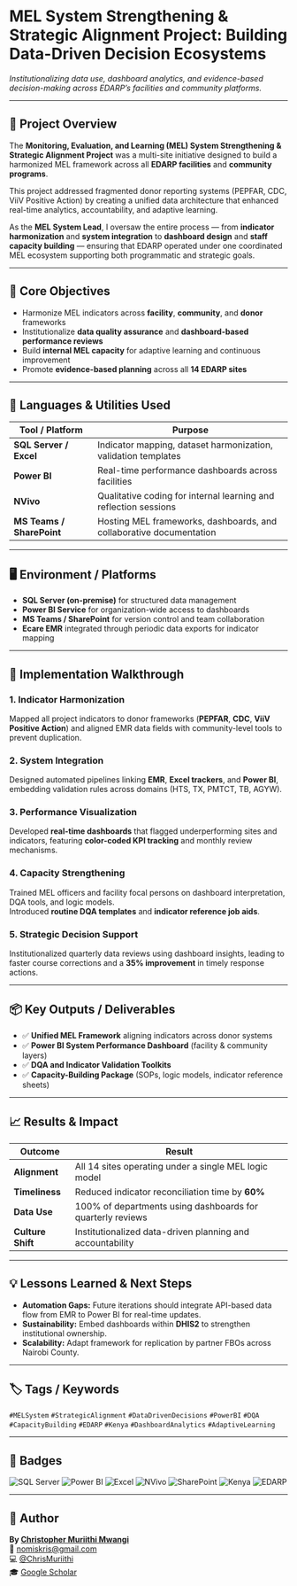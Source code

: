 # MEL System Strengthening & Strategic Alignment Project: Building Data-Driven Decision Ecosystems  

*Institutionalizing data use, dashboard analytics, and evidence-based decision-making across EDARP’s facilities and community platforms.*

---

## 🧩 Project Overview
The **Monitoring, Evaluation, and Learning (MEL) System Strengthening & Strategic Alignment Project** was a multi-site initiative designed to build a harmonized MEL framework across all **EDARP facilities** and **community programs**.  

This project addressed fragmented donor reporting systems (PEPFAR, CDC, ViiV Positive Action) by creating a unified data architecture that enhanced real-time analytics, accountability, and adaptive learning.

As the **MEL System Lead**, I oversaw the entire process — from **indicator harmonization** and **system integration** to **dashboard design** and **staff capacity building** — ensuring that EDARP operated under one coordinated MEL ecosystem supporting both programmatic and strategic goals.

---

## 🎯 Core Objectives
- Harmonize MEL indicators across **facility**, **community**, and **donor** frameworks  
- Institutionalize **data quality assurance** and **dashboard-based performance reviews**  
- Build **internal MEL capacity** for adaptive learning and continuous improvement  
- Promote **evidence-based planning** across all **14 EDARP sites**  

---

## 🧰 Languages & Utilities Used
| Tool / Platform | Purpose |
|------------------|----------|
| **SQL Server / Excel** | Indicator mapping, dataset harmonization, validation templates |
| **Power BI** | Real-time performance dashboards across facilities |
| **NVivo** | Qualitative coding for internal learning and reflection sessions |
| **MS Teams / SharePoint** | Hosting MEL frameworks, dashboards, and collaborative documentation |

---

## 🖥️ Environment / Platforms
- **SQL Server (on-premise)** for structured data management  
- **Power BI Service** for organization-wide access to dashboards  
- **MS Teams / SharePoint** for version control and team collaboration  
- **Ecare EMR** integrated through periodic data exports for indicator mapping  

---

## 🧭 Implementation Walkthrough

### 1. Indicator Harmonization  
Mapped all project indicators to donor frameworks (**PEPFAR**, **CDC**, **ViiV Positive Action**) and aligned EMR data fields with community-level tools to prevent duplication.  

### 2. System Integration  
Designed automated pipelines linking **EMR**, **Excel trackers**, and **Power BI**, embedding validation rules across domains (HTS, TX, PMTCT, TB, AGYW).

### 3. Performance Visualization  
Developed **real-time dashboards** that flagged underperforming sites and indicators, featuring **color-coded KPI tracking** and monthly review mechanisms.  

### 4. Capacity Strengthening  
Trained MEL officers and facility focal persons on dashboard interpretation, DQA tools, and logic models.  
Introduced **routine DQA templates** and **indicator reference job aids**.

### 5. Strategic Decision Support  
Institutionalized quarterly data reviews using dashboard insights, leading to faster course corrections and a **35% improvement** in timely response actions.

---

## 📦 Key Outputs / Deliverables
- ✅ **Unified MEL Framework** aligning indicators across donor systems  
- ✅ **Power BI System Performance Dashboard** (facility & community layers)  
- ✅ **DQA and Indicator Validation Toolkits**  
- ✅ **Capacity-Building Package** (SOPs, logic models, indicator reference sheets)  

---

## 📈 Results & Impact
| Outcome | Result |
|----------|---------|
| **Alignment** | All 14 sites operating under a single MEL logic model |
| **Timeliness** | Reduced indicator reconciliation time by **60%** |
| **Data Use** | 100% of departments using dashboards for quarterly reviews |
| **Culture Shift** | Institutionalized data-driven planning and accountability |

---

## 💡 Lessons Learned & Next Steps
- **Automation Gaps:** Future iterations should integrate API-based data flow from EMR to Power BI for real-time updates.  
- **Sustainability:** Embed dashboards within **DHIS2** to strengthen institutional ownership.  
- **Scalability:** Adapt framework for replication by partner FBOs across Nairobi County.  

---

## 🏷️ Tags / Keywords
`#MELSystem` `#StrategicAlignment` `#DataDrivenDecisions` `#PowerBI` `#DQA`  
`#CapacityBuilding` `#EDARP` `#Kenya` `#DashboardAnalytics` `#AdaptiveLearning`

---

## 🧾 Badges
![SQL Server](https://img.shields.io/badge/SQL%20Server-CC2927?style=for-the-badge&logo=microsoft-sql-server&logoColor=white)
![Power BI](https://img.shields.io/badge/Power%20BI-F2C811?style=for-the-badge&logo=powerbi&logoColor=black)
![Excel](https://img.shields.io/badge/Excel-217346?style=for-the-badge&logo=microsoftexcel&logoColor=white)
![NVivo](https://img.shields.io/badge/NVivo-005B96?style=for-the-badge)
![SharePoint](https://img.shields.io/badge/SharePoint-0078D4?style=for-the-badge&logo=microsoft-sharepoint&logoColor=white)
![Kenya](https://img.shields.io/badge/Kenya-006600?style=for-the-badge&logo=googleearth&logoColor=white)
![EDARP](https://img.shields.io/badge/EDARP-003399?style=for-the-badge)

---

## 👤 Author
**By [Christopher Muriithi Mwangi](https://www.linkedin.com/in/christopher-mwangi-894265b0)**  
📧 [nomiskris@gmail.com](mailto:nomiskris@gmail.com)  
💻 [@ChrisMuriithi](https://github.com/ChrisMuriithi)  
🎓 [Google Scholar](https://scholar.google.com/citations?user=isM9thcAAAAJ&hl=en)
